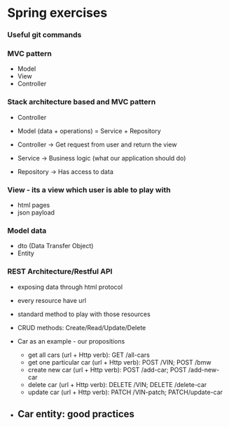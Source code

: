 # Spring exercises

### Useful git commands

### MVC pattern
- Model
- View
- Controller

### Stack architecture based and MVC pattern
- Controller
- Model (data + operations) = Service + Repository


- Controller -> Get request from user and return the view
- Service -> Business logic (what our application should do)
- Repository -> Has access to data


### View - its a view which user is able to play with
- html pages
- json payload

### Model data
- dto (Data Transfer Object)
- Entity

### REST Architecture/Restful API 
- exposing data through html protocol
- every resource have url
- standard method to play with those resources
- CRUD methods: Create/Read/Update/Delete
- Car as an example - our propositions
  - get all cars (url + Http verb): GET /all-cars
  - get one particular car (url + Http verb): POST /VIN; POST /bmw
  - create new car (url + Http verb): POST /add-car; POST /add-new-car
  - delete car (url + Http verb): DELETE /VIN; DELETE /delete-car
  - update car (url + Http verb): PATCH /VIN-patch; PATCH/update-car



- Car entity: good practices
  - 

